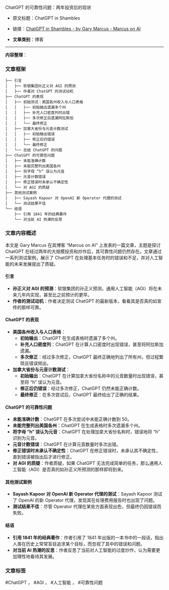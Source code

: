ChatGPT 的可靠性问题：两年投资后的现状  
- 原文标题：ChatGPT in Shambles  
- 链接：[ChatGPT in Shambles - by Gary Marcus - Marcus on AI](https://garymarcus.substack.com/p/chatgpt-in-shambles?utm_source=post-email-title&publication_id=888615&post_id=156479923&utm_campaign=email-post-title&isFreemail=true&r=208yzy&triedRedirect=true&utm_medium=email)  

- **文章类别**：博客  

---

**内容整理**：

### 文章框架
```
├── 引言
│   ├── 软银集团孙正义对 AGI 的预测
│   ├── 作者对 ChatGPT 的测试动机
├── ChatGPT 的表现
│   ├── 初始测试：美国各州收入与人口表格
│   │   ├── 初始输出遗漏多个州
│   │   ├── 补充人口密度列时出错
│   │   ├── 多次修正后遗漏阿拉斯加
│   │   └── 最终修正
│   ├── 加拿大省份与元音计数测试
│   │   ├── 初始输出错误
│   │   ├── 修正后仍错误
│   │   └── 最终修正
│   └── 总结 ChatGPT 的问题
├── ChatGPT 的可靠性问题
│   ├── 未能准确计数
│   ├── 未能完整列出美国各州
│   ├── 将字母 “h” 误认为元音
│   ├── 元音计数错误
│   ├── 修正错误时未承认不确定性
│   └── 对 AGI 的质疑
├── 其他测试案例
│   ├── Sayash Kapoor 对 OpenAI 新 Operator 代理的测试
│   └── 测试结果不佳
└── 结语
    ├── 引用 1841 年的经典著作
    └── 对当前 AI 热潮的反思
```

### 文章内容概述
本文是 Gary Marcus 在其博客 “Marcus on AI” 上发表的一篇文章，主题是探讨 ChatGPT 在经过两年的大规模投资和炒作后，其可靠性问题仍然存在。文章通过一系列测试案例，展示了 ChatGPT 在处理基本任务时的错误和不足，并对人工智能的未来发展提出了质疑。

#### 引言
- **孙正义对 AGI 的预测**：软银集团的孙正义预测，通用人工智能（AGI）将在未来几年内实现，甚至比之前预计的更早。
- **作者的测试动机**：作者决定测试 ChatGPT 的最新版本，看看其是否真的如宣传的那样可靠。

#### ChatGPT 的表现
- **美国各州收入与人口表格**：
  - **初始输出**：ChatGPT 在生成表格时遗漏了多个州。
  - **补充人口密度列**：ChatGPT 在计算人口密度时出现错误，甚至将阿拉斯加遗漏。
  - **多次修正**：经过多次修正，ChatGPT 最终正确地列出了所有州，但过程繁琐且错误频出。
- **加拿大省份与元音计数测试**：
  - **初始输出**：ChatGPT 在计算加拿大省份名称中的元音数量时出现错误，甚至将 “h” 误认为元音。
  - **修正后仍错误**：经过多次修正，ChatGPT 仍然未能正确计数。
  - **最终修正**：在多次尝试后，ChatGPT 最终给出了正确的结果。

#### ChatGPT 的可靠性问题
- **未能准确计数**：ChatGPT 在多次尝试中未能正确计数到 50。
- **未能完整列出美国各州**：ChatGPT 在生成表格时多次遗漏多个州。
- **将字母 “h” 误认为元音**：ChatGPT 在处理加拿大省份名称时，错误地将 “h” 识别为元音。
- **元音计数错误**：ChatGPT 在计算元音数量时多次出错。
- **修正错误时未承认不确定性**：ChatGPT 在修正错误时，未承认其不确定性，直到错误被指出后才进行修正。
- **对 AGI 的质疑**：作者质疑，如果 ChatGPT 无法完成简单的任务，那么通用人工智能（AGI）是否真的如孙正义所预测的那样即将到来。

#### 其他测试案例
- **Sayash Kapoor 对 OpenAI 新 Operator 代理的测试**：Sayash Kapoor 测试了 OpenAI 的新 Operator 代理，发现其在处理费用报告时也出现了问题。
- **测试结果不佳**：尽管 Operator 代理在某些方面表现出色，但最终仍因错误而失败。

#### 结语
- **引用 1841 年的经典著作**：作者引用了 1841 年出版的一本书中的一段话，指出人类在历史上常常盲目追求某个目标，而忽视了其中的错误和问题。
- **对当前 AI 热潮的反思**：作者反思了当前对人工智能的过度炒作，认为需要更加理性地看待其发展。

### 文章标签
#ChatGPT ， #AGI ， #人工智能 ， #可靠性问题